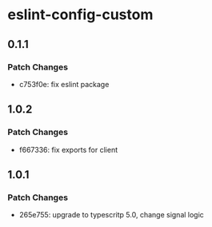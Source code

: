 # eslint-config-custom

## 0.1.1

### Patch Changes

- c753f0e: fix eslint package

## 1.0.2

### Patch Changes

- f667336: fix exports for client

## 1.0.1

### Patch Changes

- 265e755: upgrade to typescritp 5.0, change signal logic
